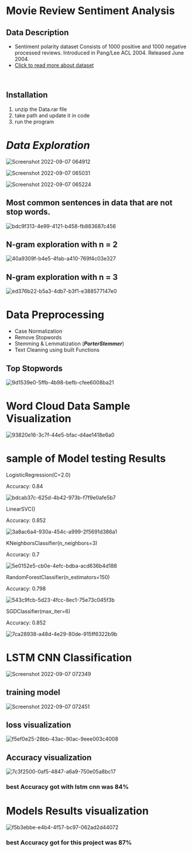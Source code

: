 # Movie Review Sentiment Analysis

## Data Description
<ul>
<li>  Sentiment polarity dataset Consists of 1000 positive and 1000 negative processed reviews. Introduced in Pang/Lee ACL 2004. Released June 2004. </li>

  <li><a href="https://www.cs.cornell.edu/people/pabo/movie-review-data/poldata.README.2.0.txt">Click to read more about dataset</a></li>
</ul>
<br>

## Installation
<ol>
  <li>unzip the Data.rar file</li>
  <li>take path and update it in code</li>
  <li>run the program</li>
  </ol>
  
# ***Data Exploration***
![Screenshot 2022-09-07 064912](https://user-images.githubusercontent.com/67934296/188791240-4ecb2947-c390-42f1-a26a-f29666de939e.png)

![Screenshot 2022-09-07 065031](https://user-images.githubusercontent.com/67934296/188791361-68f08da9-8778-4081-9126-91ddb4542074.png)

![Screenshot 2022-09-07 065224](https://user-images.githubusercontent.com/67934296/188791565-42cadaf2-fedb-4802-867f-72973bb28c1e.png)

## Most common sentences in data that are not stop words.

![bdc9f313-4e99-4121-b458-fb883687c456](https://user-images.githubusercontent.com/67934296/188792436-a24ca5df-4cff-4a7b-b767-b543750bb699.png)

## N-gram exploration with n = 2
![40a9309f-b4e5-4fab-a410-769f4c03e327](https://user-images.githubusercontent.com/67934296/188792481-a91a18e9-76b0-4127-b483-510f8c86ffbf.png)
## N-gram exploration with n = 3
![ed376b22-b5a3-4db7-b3f1-e388577147e0](https://user-images.githubusercontent.com/67934296/188792511-f527b5a2-1cd2-4684-9b57-bec641030da9.png)

# Data Preprocessing
* Case Normalization
* Remove Stopwords
* Stemming & Lemmatization (***PorterStemmer***)
* Text Cleaning using built Functions


## Top Stopwords
![9d1539e0-5ffb-4b98-befb-cfee6008ba21](https://user-images.githubusercontent.com/67934296/188792799-a172550e-edb1-4599-be59-c0e16b3486de.png)

# Word Cloud Data Sample Visualization
![93820e16-3c7f-44e5-bfac-d4ae1418e6a0](https://user-images.githubusercontent.com/67934296/188793458-02095c65-a9c1-4b20-92f9-0aee105814fd.png)

# sample of Model testing Results
  LogisticRegression(C=2.0)
  
  Accuracy:  0.84
  
  ![bdcab37c-625d-4b42-973b-f7f9e0afe5b7](https://user-images.githubusercontent.com/67934296/188793816-5b998841-04f5-4f38-a0fa-55b1266c0930.png)

LinearSVC()

Accuracy:  0.852

![3a8ac6a4-930a-454c-a999-2f5691d386a1](https://user-images.githubusercontent.com/67934296/188794118-c4dd6907-60b1-471b-9e57-df0696c4c3d2.png)

KNeighborsClassifier(n_neighbors=3)

Accuracy:  0.7

![5e0152e5-cb0e-4efc-bdba-acd636b4d188](https://user-images.githubusercontent.com/67934296/188794918-95a5e451-affb-4ce4-9cba-440ba1da45ab.png)

RandomForestClassifier(n_estimators=150)

Accuracy:  0.798

![543c9fcb-5d23-4fcc-8ec1-75e73c045f3b](https://user-images.githubusercontent.com/67934296/188794983-13922e9f-e59f-4d83-aa6f-a00059919e65.png)

SGDClassifier(max_iter=6)

Accuracy:  0.852

![7ca28938-a48d-4e29-80de-915ff6322b9b](https://user-images.githubusercontent.com/67934296/188795045-096f8372-90ef-48b6-a701-845cd3a9f607.png)

# LSTM CNN Classification
![Screenshot 2022-09-07 072349](https://user-images.githubusercontent.com/67934296/188795388-caab8548-67cd-41f9-87eb-e3c9039a4bce.png)
## training model
![Screenshot 2022-09-07 072451](https://user-images.githubusercontent.com/67934296/188795503-64042c3a-5aa7-4e3e-8ae5-2ab4ca37bb03.png)
## loss visualization
![f5ef0e25-28bb-43ac-90ac-9eee003c4008](https://user-images.githubusercontent.com/67934296/188795659-ff143dde-8ce5-496c-82e9-22fe704a5751.png)
## Accuracy visualization
![7c3f2500-0af5-4847-a6a9-750e05a8bc17](https://user-images.githubusercontent.com/67934296/188795763-91468692-cedc-4011-b1c3-25ea0298dbae.png)
### best Accuracy got with lstm cnn was 84%
# Models Results visualization
![f5b3ebbe-e4b4-4f57-bc97-062ad2d44072](https://user-images.githubusercontent.com/67934296/188795915-43d0c8dc-33fc-4692-8fc2-c4cbe3409065.png)
### best Accuracy got for this project was 87%



